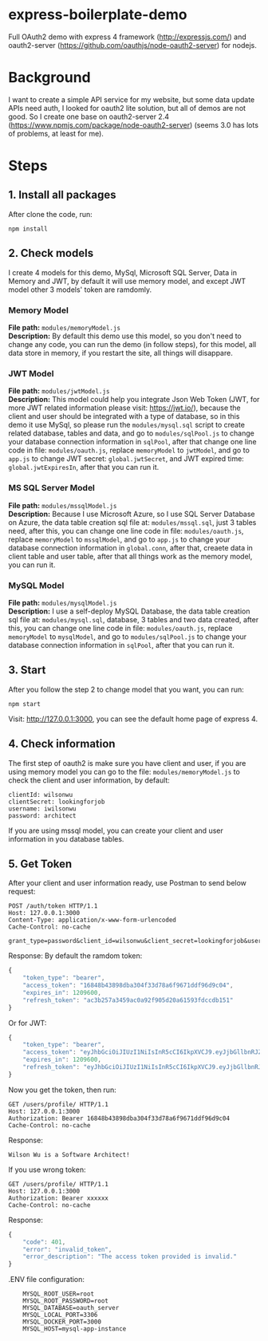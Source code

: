 # express-boilerplate-demo
Full OAuth2 demo with express 4 framework (http://expressjs.com/) and oauth2-server (https://github.com/oauthjs/node-oauth2-server) for nodejs.

# Background
I want to create a simple API service for my website, but some data update APIs need auth, I looked for oauth2 lite solution, but all of demos are not good. So I create one base on oauth2-server 2.4 (https://www.npmjs.com/package/node-oauth2-server) (seems 3.0 has lots of problems, at least for me).

# Steps
## 1. Install all packages
After clone the code, run:
```
npm install
```
## 2. Check models
I create 4 models for this demo, MySql, Microsoft SQL Server, Data in Memory and JWT, by default it will use memory model, and except JWT model other 3 models' token are ramdomly.

### Memory Model
**File path:** ```modules/memoryModel.js```  
**Description:** By default this demo use this model, so you don't need to change any code, you can run the demo (in follow steps), for this model, all data store in memory, if you restart the site, all things will disappare.
### JWT Model
**File path:** ```modules/jwtModel.js```  
**Description:** This model could help you integrate Json Web Token (JWT, for more JWT related information please visit: https://jwt.io/), because the client and user should be integrated with a type of database, so in this demo it use MySql, so please run the ```modules/mysql.sql``` script to create related database, tables and data, and go to ```modules/sqlPool.js``` to change your database connection information in ```sqlPool```, after that change one line code in file: ```modules/oauth.js```, replace ```memoryModel``` to ```jwtModel```, and go to ```app.js``` to change JWT secret: ```global.jwtSecret```, and JWT expired time: ```global.jwtExpiresIn```, after that you can run it.
### MS SQL Server Model
**File path:** ```modules/mssqlModel.js```  
**Description:** Because I use Microsoft Azure, so I use SQL Server Database on Azure, the data table creation sql file at: ```modules/mssql.sql```, just 3 tables need, after this, you can change one line code in file: ```modules/oauth.js```, replace ```memoryModel``` to ```mssqlModel```, and go to ```app.js``` to change your database connection information in ```global.conn```, after that, creaete data in client table and user table, after that all things work as the memory model, you can run it.
### MySQL Model
**File path:** ```modules/mysqlModel.js```  
**Description:** I use a self-deploy MySQL Database, the data table creation sql file at: ```modules/mysql.sql```, database, 3 tables and two data created, after this, you can change one line code in file: ```modules/oauth.js```, replace ```memoryModel``` to ```mysqlModel```, and go to ```modules/sqlPool.js``` to change your database connection information in ```sqlPool```, after that you can run it.

## 3. Start
After you follow the step 2 to change model that you want, you can run:
```
npm start
```
Visit: http://127.0.0.1:3000, you can see the default home page of express 4.
## 4. Check information
The first step of oauth2 is make sure you have client and user, if you are using memory model you can go to the file: ```modules/memoryModel.js``` to check the client and user information, by default:
```
clientId: wilsonwu
clientSecret: lookingforjob
username: iwilsonwu
password: architect
```
If you are using mssql model, you can create your client and user information in you database tables.
## 5. Get Token
After your client and user information ready, use Postman to send below request:
```
POST /auth/token HTTP/1.1
Host: 127.0.0.1:3000
Content-Type: application/x-www-form-urlencoded
Cache-Control: no-cache

grant_type=password&client_id=wilsonwu&client_secret=lookingforjob&username=iwilsonwu&password=architect
```
Response:
By default the ramdom token:
```js
{
    "token_type": "bearer",
    "access_token": "16848b43898dba304f33d78a6f9671ddf96d9c04",
    "expires_in": 1209600,
    "refresh_token": "ac3b257a3459ac0a92f905d20a61593fdccdb151"
}
```
Or for JWT:
```js
{
    "token_type": "bearer",
    "access_token": "eyJhbGciOiJIUzI1NiIsInR5cCI6IkpXVCJ9.eyJjbGllbnRJZCI6Im5hbWVhcGkiLCJ1c2VySWQiOjEsImlhdCI6MTU0OTk4ODM0NywiZXhwIjoxNTUxMjg0MzQ3fQ.aBLwpH0SEwk3HaVuWb_bDxx9nvpknpghH5jHyrTNkVA",
    "expires_in": 1209600,
    "refresh_token": "eyJhbGciOiJIUzI1NiIsInR5cCI6IkpXVCJ9.eyJjbGllbnRJZCI6Im5hbWVhcGkiLCJ1c2VySWQiOjEsImlhdCI6MTU0OTk4ODM0NywiZXhwIjoxNTUxMjg0MzQ3fQ.aBLwpH0SEwk3HaVuWb_bDxx9nvpknpghH5jHyrTNkVA"
}
```
Now you get the token, then run:
```
GET /users/profile/ HTTP/1.1
Host: 127.0.0.1:3000
Authorization: Bearer 16848b43898dba304f33d78a6f9671ddf96d9c04
Cache-Control: no-cache
```
Response:
```
Wilson Wu is a Software Architect!
```
If you use wrong token:
```
GET /users/profile/ HTTP/1.1
Host: 127.0.0.1:3000
Authorization: Bearer xxxxxx
Cache-Control: no-cache
```

Response:
```js
{
    "code": 401,
    "error": "invalid_token",
    "error_description": "The access token provided is invalid."
}
```

.ENV file configuration:
```
    MYSQL_ROOT_USER=root
    MYSQL_ROOT_PASSWORD=root
    MYSQL_DATABASE=oauth_server
    MYSQL_LOCAL_PORT=3306
    MYSQL_DOCKER_PORT=3000
    MYSQL_HOST=mysql-app-instance
```
